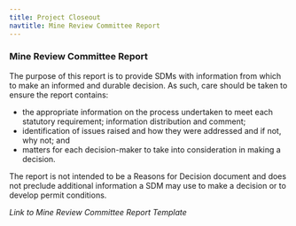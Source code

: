 ```yaml
---
title: Project Closeout
navtitle: Mine Review Committee Report
---
```

### Mine Review Committee Report

The purpose of this report is to provide SDMs with information from which to make an informed and durable decision. As such, care should be taken to ensure the report contains:

- the appropriate information on the process undertaken to meet each statutory requirement; information distribution and comment;
- identification of issues raised and how they were addressed and if not, why not; and
- matters for each decision-maker to take into consideration in making a decision.

The report is not intended to be a Reasons for Decision document and does not preclude additional information a SDM may use to make a decision or to develop permit conditions.

_Link to Mine Review Committee Report Template_

